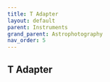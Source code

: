```yaml
---
title: T Adapter
layout: default
parent: Instruments
grand_parent: Astrophotography
nav_order: 5
---
```


## T Adapter
